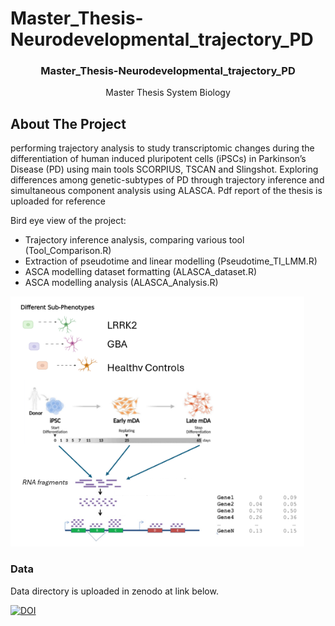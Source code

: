 # Master_Thesis-Neurodevelopmental_trajectory_PD

  <h3 align="center">Master_Thesis-Neurodevelopmental_trajectory_PD</h3>

  <p align="center">
    Master Thesis System Biology  
  </p>
</div>

<!-- ABOUT THE PROJECT -->
## About The Project

performing trajectory analysis to study transcriptomic changes during the differentiation of human induced pluripotent cells (iPSCs) in Parkinson’s Disease (PD) using main tools SCORPIUS, TSCAN and Slingshot. Exploring differences among genetic-subtypes of PD through trajectory inference and simultaneous component analysis using ALASCA. Pdf report of the thesis is uploaded for reference 

Bird eye view of the project:
* Trajectory inference analysis, comparing various tool (Tool_Comparison.R)
* Extraction of pseudotime and linear modelling (Pseudotime_TI_LMM.R)
* ASCA modelling dataset formatting (ALASCA_dataset.R)
* ASCA modelling analysis (ALASCA_Analysis.R) 


<img src="Images/GraphicalAbstract.png" widht = "400" height= "400">

<!-- DATA -->
### Data

Data directory is uploaded in zenodo at link below.  

</a>
<a href="https://doi.org/10.5281/zenodo.7790931">
        <img src="https://zenodo.org/badge/DOI/10.5281/zenodo.7790931.svg" alt="DOI">
    </a>
